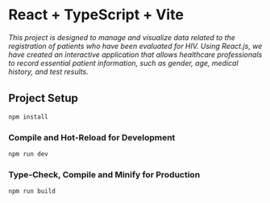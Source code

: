 # React + TypeScript + Vite

###### This project is designed to manage and visualize data related to the registration of patients who have been evaluated for HIV. Using React.js, we have created an interactive application that allows healthcare professionals to record essential patient information, such as gender, age, medical history, and test results.

## Project Setup

```sh
npm install
```

### Compile and Hot-Reload for Development

```sh
npm run dev
```

### Type-Check, Compile and Minify for Production

```sh
npm run build
```
